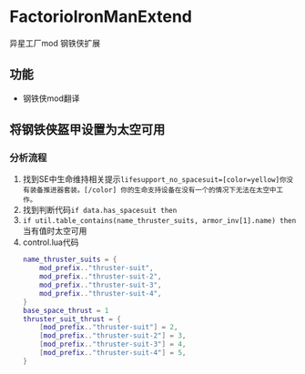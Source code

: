 # FactorioIronManExtend
异星工厂mod   钢铁侠扩展

## 功能
- 钢铁侠mod翻译



## 将钢铁侠盔甲设置为太空可用
### 分析流程
1. 找到SE中生命维持相关提示`lifesupport_no_spacesuit=[color=yellow]你没有装备推进器套装。[/color] 你的生命支持设备在没有一个的情况下无法在太空中工作。`
2. 找到判断代码`if data.has_spacesuit then`
3. `if util.table_contains(name_thruster_suits, armor_inv[1].name) then`当有值时太空可用
4. control.lua代码
    ```lua
    name_thruster_suits = {
        mod_prefix.."thruster-suit",
        mod_prefix.."thruster-suit-2",
        mod_prefix.."thruster-suit-3",
        mod_prefix.."thruster-suit-4",
    }
    base_space_thrust = 1
    thruster_suit_thrust = {
        [mod_prefix.."thruster-suit"] = 2,
        [mod_prefix.."thruster-suit-2"] = 3,
        [mod_prefix.."thruster-suit-3"] = 4,
        [mod_prefix.."thruster-suit-4"] = 5,
    }
    ```
